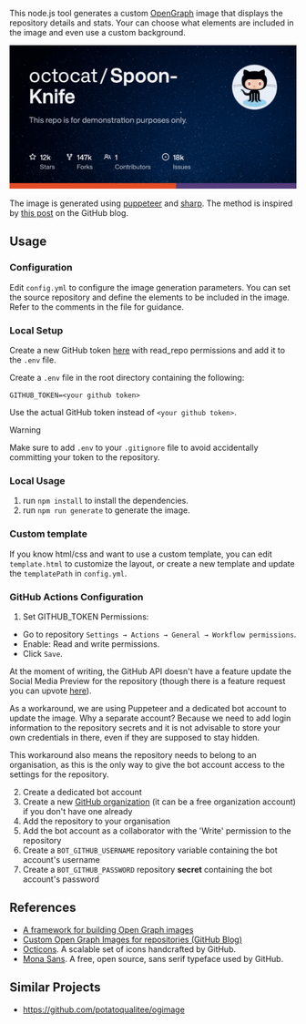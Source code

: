 This node.js tool generates a custom [OpenGraph](https://www.opengraph.xyz/) image that displays the repository details and stats. Your can choose what elements are included in the image and even use a custom background.

![Repo OpenGraph Image](example-og-image.png)

The image is generated using [puppeteer](https://github.com/GoogleChrome/puppeteer) and [sharp](https://github.com/lovell/sharp). The method is inspired by [this post](https://github.blog/open-source/git/framework-building-open-graph-images/) on the GitHub blog.

## Usage

### Configuration

Edit `config.yml` to configure the image generation parameters. You can set the source repository and define the elements to be included in the image. Refer to the comments in the file for guidance.

### Local Setup

Create a new GitHub token [here](https://github.com/settings/tokens) with read_repo permissions and add it to the `.env` file.

Create a `.env` file in the root directory containing the following:
```
GITHUB_TOKEN=<your github token>
```
Use the actual GitHub token instead of `<your github token>`.

> [!WARNING]
> Make sure to add `.env` to your `.gitignore` file to avoid accidentally committing your token to the repository.

### Local Usage

1. run `npm install` to install the dependencies.
2. run `npm run generate` to generate the image.

### Custom template

If you know html/css and want to use a custom template, you can edit `template.html` to customize the layout, or create a new template and update the `templatePath` in `config.yml`.

### GitHub Actions Configuration

1. Set GITHUB_TOKEN Permissions:
- Go to repository `Settings → Actions → General → Workflow permissions`.
- Enable: Read and write permissions.
- Click `Save`.

At the moment of writing, the GitHub API doesn't have a feature update the Social Media Preview for the repository (though there is a feature request you can upvote [here](https://github.com/orgs/community/discussions/32166)). 

As a workaround, we are using Puppeteer and a dedicated bot account to update the image. Why a separate account? Because we need to add login information to the repository secrets and it is not advisable to store your own credentials in there, even if they are supposed to stay hidden.

This workaround also means the repository needs to belong to an organisation, as this is the only way to give the bot account access to the settings for the repository.

2. Create a dedicated bot account 
3. Create a new [GitHub organization](https://github.com/settings/organizations) (it can be a free organization account) if you don't have one already
4. Add the repository to your organisation
5. Add the bot account as a collaborator with the 'Write' permission to the repository
6. Create a `BOT_GITHUB_USERNAME` repository variable containing the bot account's username
7. Create a `BOT_GITHUB_PASSWORD` repository **secret** containing the bot account's password

## References

- [A framework for building Open Graph images](https://github.blog/open-source/git/framework-building-open-graph-images/)
- [Custom Open Graph Images for repositories (GitHub Blog)](https://github.blog/news-insights/product-news/custom-open-graph-images-for-repositories/)
- [Octicons](https://primer.style/foundations/icons). A scalable set of icons handcrafted by GitHub.
- [Mona Sans](https://github.com/github/mona-sans). A free, open source, sans serif typeface used by GitHub.

## Similar Projects

- https://github.com/potatoqualitee/ogimage